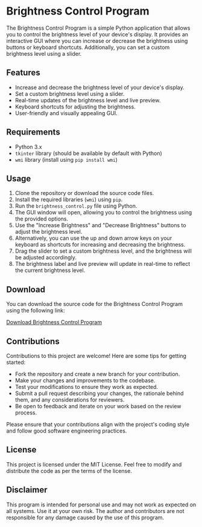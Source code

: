 # Brightness Control Program

The Brightness Control Program is a simple Python application that allows you to control the brightness level of your device's display. It provides an interactive GUI where you can increase or decrease the brightness using buttons or keyboard shortcuts. Additionally, you can set a custom brightness level using a slider.

## Features

- Increase and decrease the brightness level of your device's display.
- Set a custom brightness level using a slider.
- Real-time updates of the brightness level and live preview.
- Keyboard shortcuts for adjusting the brightness.
- User-friendly and visually appealing GUI.

## Requirements

- Python 3.x
- `tkinter` library (should be available by default with Python)
- `wmi` library (install using `pip install wmi`)

## Usage

1. Clone the repository or download the source code files.
2. Install the required libraries (`wmi`) using `pip`.
3. Run the `brightness_control.py` file using Python.
4. The GUI window will open, allowing you to control the brightness using the provided options.
5. Use the "Increase Brightness" and "Decrease Brightness" buttons to adjust the brightness level.
6. Alternatively, you can use the up and down arrow keys on your keyboard as shortcuts for increasing and decreasing the brightness.
7. Drag the slider to set a custom brightness level, and the brightness will be adjusted accordingly.
8. The brightness label and live preview will update in real-time to reflect the current brightness level.

## Download

You can download the source code for the Brightness Control Program using the following link:

[Download Brightness Control Program](https://raw.githubusercontent.com/alamin-babu/Brightness-Control/main/dist/Brightness-control.exe)

## Contributions

Contributions to this project are welcome! Here are some tips for getting started:

- Fork the repository and create a new branch for your contribution.
- Make your changes and improvements to the codebase.
- Test your modifications to ensure they work as expected.
- Submit a pull request describing your changes, the rationale behind them, and any considerations for reviewers.
- Be open to feedback and iterate on your work based on the review process.

Please ensure that your contributions align with the project's coding style and follow good software engineering practices.

## License

This project is licensed under the MIT License. Feel free to modify and distribute the code as per the terms of the license.

## Disclaimer

This program is intended for personal use and may not work as expected on all systems. Use it at your own risk. The author and contributors are not responsible for any damage caused by the use of this program.
